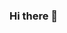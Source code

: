 ### Hi there 👋

<!--
**SaurabhShashankDhoble/SaurabhShashankDhoble** is a ✨ _special_ ✨ repository because its `README.md` (this file) appears on your GitHub profile.

Here are some ideas to get you started:

- 🔭 I’m currently pursuing B.Tech Degree in Computer Science and Engineering.
- 🌱 I’m currently learning C, C++, Python and Java programmimg.
- 👯 I’m looking to collaborate on ...
- ⚡ Visit my Website: www.saurabhdhoble.tech
- 📫 How to reach me: contact@saurabhdhoble.tech
- 😄 Pronouns: ...

-->
